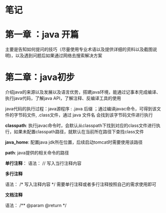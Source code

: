 # 笔记

# 第一章 ：java 开篇


主要是告知如何提问的技巧（尽量使用专业术语以及提供详细的资料以及截图说明)，以及遇到问题后如果通过网络去搜索解决方案


# 第二章：java初步

介绍java的来源以及发展以及语言优势，搭建java环境，能通过记事本完成编译、执行java代码，了解java API，了解注释、反编译工具的使用

java代码的执行过程：java源程序 : .java 后缀 ；通过编译javac命令，可得到该文件的字节码文件, .class文件，通过 java 文件名 会找到该字节码文件进行执行

**classpath**: 执行javac命令时，会默认从classpath下找到对应的class文件进行执行，如果未配置classpath路径，就默认在当前所在路径下查找class文件

**java_home**: 配置java jdk所在位置，后续启动tomcat时需要使用该路径

**path**: java提供的相关命令的路径

**单行注释**：
语法： // 写入当行注释内容

**多行注释**

语法： /* 
      写入注释内容
       */
 需要单行注释或者多行注释按照自己的需求使用即可


**文档注释**

语法： /**
      @param
      @return
       */
